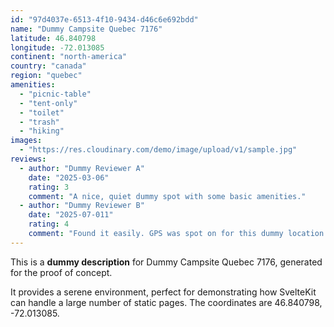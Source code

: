 ```yaml
---
id: "97d4037e-6513-4f10-9434-d46c6e692bdd"
name: "Dummy Campsite Quebec 7176"
latitude: 46.840798
longitude: -72.013085
continent: "north-america"
country: "canada"
region: "quebec"
amenities:
  - "picnic-table"
  - "tent-only"
  - "toilet"
  - "trash"
  - "hiking"
images:
  - "https://res.cloudinary.com/demo/image/upload/v1/sample.jpg"
reviews:
  - author: "Dummy Reviewer A"
    date: "2025-03-06"
    rating: 3
    comment: "A nice, quiet dummy spot with some basic amenities."
  - author: "Dummy Reviewer B"
    date: "2025-07-011"
    rating: 4
    comment: "Found it easily. GPS was spot on for this dummy location."
---
```


This is a **dummy description** for Dummy Campsite Quebec 7176, generated for the proof of concept.

It provides a serene environment, perfect for demonstrating how SvelteKit can handle a large number of static pages. The coordinates are 46.840798, -72.013085.
